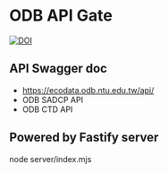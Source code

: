 # ODB API Gate

[![DOI](https://zenodo.org/badge/doi/10.5281/zenodo.8250170.svg)](https://doi.org/10.5281/zenodo.8250170)

## API Swagger doc

  - https://ecodata.odb.ntu.edu.tw/api/
  - ODB SADCP API
  - ODB CTD API

## Powered by Fastify server

node server/index.mjs

